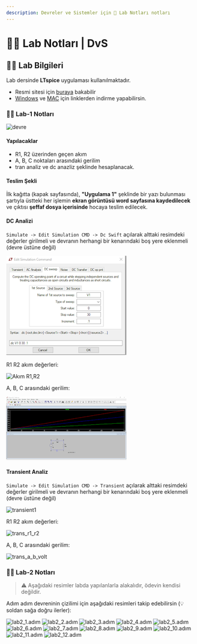 ```yaml
---
description: Devreler ve Sistemler için 🔬 Lab Notları notları
---
```


# 👩‍🔬 Lab Notları | DvS

## 👩‍🔬 Lab Bilgileri

Lab dersinde **LTspice** uygulaması kullanılmaktadır.

* Resmi sitesi için [buraya](http://www.linear.com/designtools/software/) bakabilir
* [Windows](http://ltspice.linear-tech.com/software/LTspiceXVII.exe) ve [MAC](http://ltspice.linear-tech.com/LTspiceIV.dmg) için linklerden indirme yapabilirsin.

### 👩‍🔬 Lab-1 Notları

![devre](../../../../.github/assets/devre.png)

#### Yapılacaklar

* R1, R2 üzerinden geçen akım
* A, B, C noktaları arasındaki gerilim
* tran analiz ve dc anazliz şeklinde hesaplanacak.

#### Teslim Şekli

İlk kağıtta (kapak sayfasında), **"Uygulama 1"** şeklinde bir yazı bulunması şartıyla üstteki her işlemin **ekran görüntüsü word sayfasına kaydedilecek** ve çıktısı **şeffaf dosya içerisinde** hocaya teslim edilecek.

#### DC Analizi

`Simulate -> Edit Simulation CMD -> Dc Swift` açılarak alttaki resimdeki değerler girilmeli ve devranın herhangi bir kenarındaki boş yere eklenmeli (devre üstüne değil)

![dc\_ayarlama](<../../../../.github/assets/dc ayarlanma (1).png>)

R1 R2 akım değerleri:

![Akım R1,R2](<../../../../.github/assets/Akım R1,R2.png>)

A, B, C arasındaki gerilim:

![Volt A,B,C](<../../../../.github/assets/Volt A,B,C (1).png>)

#### Transient Analiz

`Simulate -> Edit Simulation CMD -> Transient` açılarak alttaki resimdeki değerler girilmeli ve devranın herhangi bir kenarındaki boş yere eklenmeli (devre üstüne değil)

![transient1](../../../../.github/assets/transient1.png)

R1 R2 akım değerleri:

![trans\_r1\_r2](../../../../.github/assets/trans\_r1\_r2.png)

A, B, C arasındaki gerilim:

![trans\_a\_b\_volt](<../../../../.github/assets/trans\_a\_b\_vold (1).png>)

### 👩‍🔬 Lab-2 Notları

> ⚠ Aşağıdaki resimler labda yapılanlarla alakalıdır, ödevin kendisi değildir.

Adım adım devreninin çizilimi için aşağıdaki resimleri takip edebilirsin (💡 soldan sağa doğru ilerler):

![lab2\_1.adım](<../../../../.github/assets/lab2\_1.adım (1).jpg>) ![lab2\_2.adım](../../../../.github/assets/lab2\_2.adım.png) ![lab2\_3.adım](<../../../../.github/assets/lab2\_3.adım (1).png>) ![lab2\_4.adım](<../../../../.github/assets/lab2\_4.adım (1).png>) ![lab2\_5.adım](../../../../.github/assets/lab2\_5.adım.png) ![lab2\_6.adım](<../../../../.github/assets/lab2\_6.adım (1).png>) ![lab2\_7.adım](<../../../../.github/assets/lab2\_7.adım (1).png>) ![lab2\_8.adım](<../../../../.github/assets/lab2\_8.adım (1).png>) ![lab2\_9.adım](../../../../.github/assets/lab2\_9.adım.png) ![lab2\_10.adım](<../../../../.github/assets/lab2\_10\_adim (1).png>) ![lab2\_11.adım](<../../../../.github/assets/lab2\_11.adim (1).png>) ![lab2\_12.adım](../../../../.github/assets/lab2\_12.adım.png)
